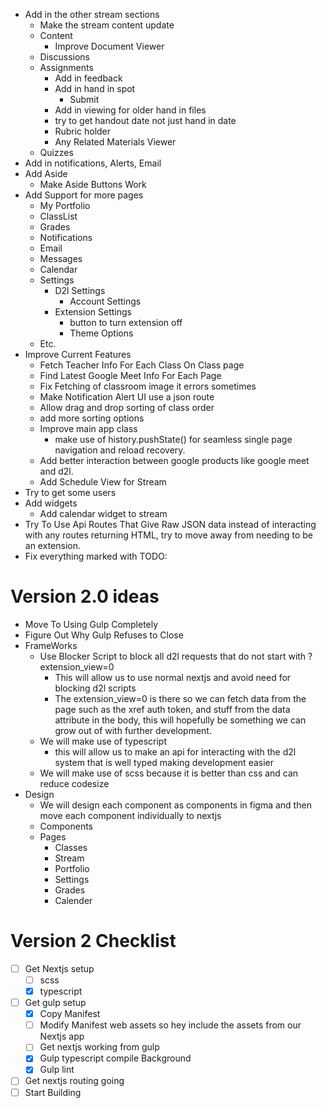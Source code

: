 + Add in the other stream sections
  + Make the stream content update
  + Content
    + Improve Document Viewer
  + Discussions
  + Assignments
    + Add in feedback
    + Add in hand in spot
      + Submit
    + Add in viewing for older hand in files
    + try to get handout date not just hand in date
    + Rubric holder
    + Any Related Materials Viewer
  + Quizzes
+ Add in notifications, Alerts, Email
+ Add Aside
  + Make Aside Buttons Work
+ Add Support for more pages
  + My Portfolio
  + ClassList
  + Grades
  + Notifications
  + Email
  + Messages
  + Calendar
  + Settings
    + D2l Settings
      + Account Settings
    + Extension Settings
      + button to turn extension off
      + Theme Options
  + Etc.
+ Improve Current Features
  + Fetch Teacher Info For Each Class On Class page
  + Find Latest Google Meet Info For Each Page
  + Fix Fetching of classroom image it errors sometimes
  + Make Notification Alert UI use a json route
  + Allow drag and drop sorting of class order
  + add more sorting options
  + Improve main app class
    + make use of history.pushState() for seamless single page navigation and reload recovery.
  + Add better interaction between google products like google meet and d2l.
  + Add Schedule View for Stream
+ Try to get some users
+ Add widgets
  + Add calendar widget to stream
+ Try To Use Api Routes That Give Raw JSON data instead of interacting with any routes returning HTML, try to move away from needing to be an extension.
+ Fix everything marked with TODO:

# Version 2.0 ideas
+ Move To Using Gulp Completely
+ Figure Out Why Gulp Refuses to Close
+ FrameWorks
  + Use Blocker Script to block all d2l requests that do not start with ?extension_view=0
    + This will allow us to use normal nextjs and avoid need for blocking d2l scripts
    + The extension_view=0 is there so we can fetch data from the page such as the xref auth token, and stuff from the data attribute in the body, this will hopefully be something we can grow out of with further development.
  + We will make use of typescript
    + this will allow us to make an api for interacting with the d2l system that is well typed making development easier
  + We will make use of scss because it is better than css and can reduce codesize
+ Design
  + We will design each component as components in figma and then move each component individually to nextjs
  + Components
  + Pages
    + Classes
    + Stream
    + Portfolio
    + Settings
    + Grades
    + Calender
# Version 2 Checklist
+ [ ] Get Nextjs setup
  + [ ] scss
  + [x] typescript
+ [ ] Get gulp setup
  + [x] Copy Manifest
  + [ ] Modify Manifest web assets so hey include the assets from our Nextjs app
  + [ ] Get nextjs working from gulp
  + [x] Gulp typescript compile Background
  + [x] Gulp lint
+ [ ] Get nextjs routing going
+ [ ] Start Building